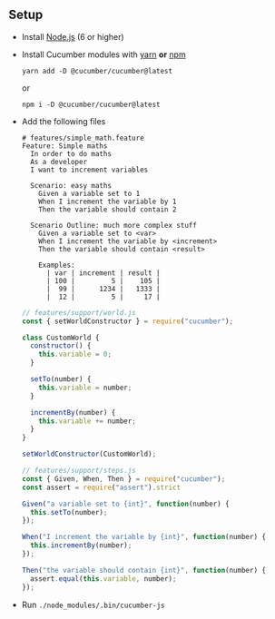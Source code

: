 ## Setup

- Install [Node.js](https://nodejs.org) (6 or higher)
- Install Cucumber modules with [yarn](https://yarnpkg.com/en/) **or** [npm](https://www.npmjs.com/)

  ```
  yarn add -D @cucumber/cucumber@latest
  ```
  or 
  ```
  npm i -D @cucumber/cucumber@latest
  ```

* Add the following files

  ```gherkin
  # features/simple_math.feature
  Feature: Simple maths
    In order to do maths
    As a developer
    I want to increment variables

    Scenario: easy maths
      Given a variable set to 1
      When I increment the variable by 1
      Then the variable should contain 2

    Scenario Outline: much more complex stuff
      Given a variable set to <var>
      When I increment the variable by <increment>
      Then the variable should contain <result>

      Examples:
        | var | increment | result |
        | 100 |         5 |    105 |
        |  99 |      1234 |   1333 |
        |  12 |         5 |     17 |
  ```

  ```javascript
  // features/support/world.js
  const { setWorldConstructor } = require("cucumber");

  class CustomWorld {
    constructor() {
      this.variable = 0;
    }

    setTo(number) {
      this.variable = number;
    }

    incrementBy(number) {
      this.variable += number;
    }
  }

  setWorldConstructor(CustomWorld);
  ```

  ```javascript
  // features/support/steps.js
  const { Given, When, Then } = require("cucumber");
  const assert = require("assert").strict

  Given("a variable set to {int}", function(number) {
    this.setTo(number);
  });

  When("I increment the variable by {int}", function(number) {
    this.incrementBy(number);
  });

  Then("the variable should contain {int}", function(number) {
    assert.equal(this.variable, number);
  });
  ```

* Run `./node_modules/.bin/cucumber-js`
